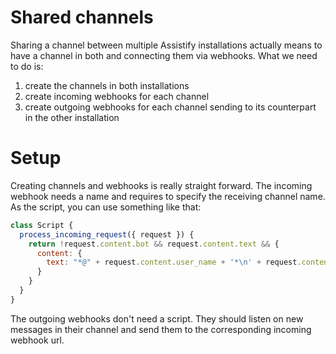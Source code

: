 # Shared channels

Sharing a channel between multiple Assistify installations actually means to have a channel in both and connecting them
via webhooks. What we need to do is:

1. create the channels in both installations
2. create incoming webhooks for each channel
3. create outgoing webhooks for each channel sending to its counterpart in the other installation

# Setup

Creating channels and webhooks is really straight forward. The incoming webhook needs a name and requires to
specify the receiving channel name. As the script, you can use something like that:

```JavaScript
class Script {
  process_incoming_request({ request }) {
    return !request.content.bot && request.content.text && {
      content: {
        text: "*@" + request.content.user_name + '*\n' + request.content.text.replace(/^\[\s\]\(http.*?\)\s*/, '')
      }
    }
  }
}
```

The outgoing webhooks don't need a script. They should listen on new messages in their channel and send them to the
corresponding incoming webhook url.
